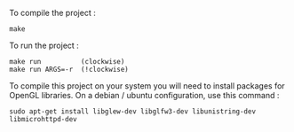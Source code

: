 To compile the project :

    make


To run the project :

    make run          (clockwise)
    make run ARGS=-r  (!clockwise)


To compile this project on your system you will need to install packages for OpenGL libraries.
On a debian / ubuntu configuration, use this command :

    sudo apt-get install libglew-dev libglfw3-dev libunistring-dev libmicrohttpd-dev
